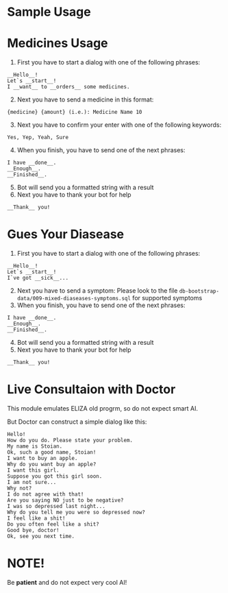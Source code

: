 # Sample Usage

# Medicines Usage
1. First you have to start a dialog with one of the following phrases:
```
__Hello__!
Let`s __start__!
I __want__ to __orders__ some medicines.
```
2. Next you have to send a medicine in this format:
```
{medicine} {amount} (i.e.): Medicine Name 10
```
3. Next you have to confirm your enter with one of the following keywords:
```
Yes, Yep, Yeah, Sure
```
4. When you finish, you have to send one of the next phrases:
```
I have __done__.
__Enough__.
__Finished__. 
```
5. Bot will send you a formatted string with a result
6. Next you have to thank your bot for help
```
__Thank__ you!
```

# Gues Your Diasease
1. First you have to start a dialog with one of the following phrases:
```
__Hello__!
Let`s __start__!
I`ve got __sick__...
```
2. Next you have to send a symptom:
Please look to the file `db-bootstrap-data/009-mixed-diaseases-symptoms.sql` for supported symptoms
3. When you finish, you have to send one of the next phrases:
```
I have __done__.
__Enough__.
__Finished__. 
```
4. Bot will send you a formatted string with a result
5. Next you have to thank your bot for help
```
__Thank__ you!
```

# Live Consultaion with Doctor
This module emulates ELIZA old progrm, so do not expect smart AI.

But Doctor can construct a simple dialog like this:
```
Hello!
How do you do. Please state your problem.
My name is Stoian.
Ok, such a good name, Stoian!
I want to buy an apple.
Why do you want buy an apple?
I want this girl.
Suppose you got this girl soon.
I am not sure...
Why not?
I do not agree with that!
Are you saying NO just to be negative?
I was so depressed last night...
Why do you tell me you were so depressed now?
I feel like a shit!
Do you often feel like a shit?
Good bye, doctor!
Ok, see you next time.
```

# NOTE!

Be __patient__ and do not expect very cool AI!


